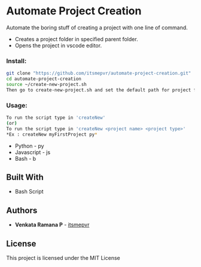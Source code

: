 # Automate Project Creation

Automate the boring stuff of creating a project with one line of command.
* Creates a project folder in specified parent folder.
* Opens the project in vscode editor.  

### Install: 
```bash
git clone "https://github.com/itsmepvr/automate-project-creation.git"
cd automate-project-creation
source ~/create-new-project.sh
Then go to create-new-project.sh and set the default path for project folder.
```

### Usage:
```bash
To run the script type in 'createNew'
(or)
To run the script type in 'createNew <project name> <project type>'
*Ex : createNew myFirstProject py* 
```
* Python     - py
* Javascript - js
* Bash       - b

## Built With

* Bash Script

## Authors

* **Venkata Ramana P** - [itsmepvr](https://itsmepvr.github.io)

## License

This project is licensed under the MIT License
